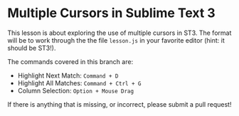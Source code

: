 # Multiple Cursors in Sublime Text 3

This lesson is about exploring the use of multiple cursors in ST3. The format will be to work through the the file `lesson.js` in your favorite editor (hint: it should be ST3!).

The commands covered in this branch are:

* Highlight Next Match: `Command + D`
* Highlight All Matches: `Command + Ctrl + G`
* Column Selection: `Option + Mouse Drag`

If there is anything that is missing, or incorrect, please submit a pull request!
